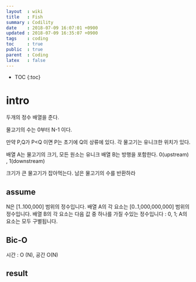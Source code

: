 ```yaml
---
layout  : wiki
title   : Fish
summary : Codility
date    : 2018-07-09 16:07:01 +0900
updated : 2018-07-09 16:35:07 +0900
tags    : coding
toc     : true
public  : true
parent  : Coding
latex   : false
---
```

* TOC
{:toc}

# intro
두개의 정수 배열을 준다.

물고기의 수는 0부터 N-1 이다.

만약 P,Q가 P<Q 이면 P는 초기에 Q의 상류에 있다. 각 물고기는 유니크한 위치가 있다.

배열 A는 물고기의 크기, 모든 원소는 유니크
배열 B는 방행을 포함한다. 0(upstream) , 1(downstream)

크기가 큰 물고기가 잡아먹는다.
남은 물고기의 수를 반환하라

## assume
N은 [1..100,000] 범위의 정수입니다.
배열 A의 각 요소는 [0..1,000,000,000] 범위의 정수입니다.
배열 B의 각 요소는 다음 값 중 하나를 가질 수있는 정수입니다 : 0, 1;
A의 요소는 모두 구별됩니다.

## Bic-O
시간 : O (N), 공간 O(N)

## result



